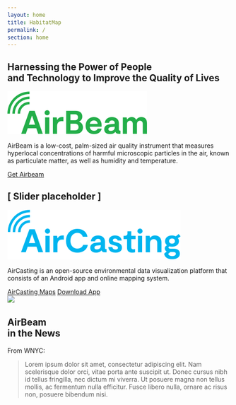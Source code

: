 ```yaml
---
layout: home
title: HabitatMap
permalink: /
section: home
---
```


<section class="panel panel--hero u--bg-teal-light">
  <div class="split--50">
    <h1 class="heading heading--large u--accent-hm panel__heading">
      Harnessing the Power&nbsp;of&nbsp;People and&nbsp;Technology&nbsp;to Improve the Quality&nbsp;of&nbsp;Lives
    </h1>
  </div>
</section>

<section class="panel panel--align-center u--bg-teal-light">
  <div class="split--60">
    <img class="logo logo--body" src="assets/img/svg/AirBeam-Logo-Body.svg" />
    <p class="p--large u--gray-text">
      AirBeam is a low-cost, palm-sized air quality instrument that measures hyperlocal concentrations of harmful microscopic particles in the air, known as particulate matter, as well as humidity and temperature.
    </p>
  </div>
  <div class="split--40 u--align-center">
    <a href="#" class="badge-link badge-link--hm">
      <span class="u--vertically-centered">Get Airbeam</span>
    </a>
  </div>
</section>

<section class="panel">
  <h2 class="heading--medium">[ Slider placeholder ]</h2>
</section>

<section class="panel panel--align-center ac-intro">
  <div class="split--60">
    <img class="logo logo--body" src="assets/img/svg/AirCasting-Logo-Body.svg" />
    <p class="p--large u--gray-text">
      AirCasting is an open-source environmental data visualization platform that consists of an Android app and online mapping system.
    </p>
  </div>
  <div class="split--40 u--align-right">
    <a href="#" class="button button--ac ac-intro__button">AirCasting Maps</a>
    <a href="#" class="button button--ac ac-intro__button">Download App</a>
  </div>
</section>

<section class="panel">
  <img src="assets/img/habitatmap-aircasting-map-placeholder.png" />
</section>

<section class="panel panel--quote u--bg-blue-dark">
  <div class="split--40">
    <h2 class="heading heading--medium">
      AirBeam
      <br />
      in the News
    </h2>
  </div>
  <div class="split--60 quote">
    <p class="heading heading--capitalized quote__heading">From WNYC:</p>
    <blockquote class="quote__body">
      Lorem ipsum dolor sit amet, consectetur adipiscing elit. Nam scelerisque dolor orci, vitae porta ante suscipit ut. Donec cursus nibh id tellus fringilla, nec dictum mi viverra. Ut posuere magna non tellus mollis, ac fermentum nulla efficitur. Fusce libero nulla, ornare ac risus non, posuere bibendum nisi.
    </blockquote>
  </div>
</section>
